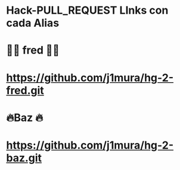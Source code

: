 # Hack-PULL_REQUEST LInks con cada Alias 

# 🗿🗿 fred 🗿🗿
# https://github.com/j1mura/hg-2-fred.git

#  🔥Baz 🔥 
#  https://github.com/j1mura/hg-2-baz.git
